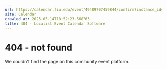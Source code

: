 ```yaml
---
url: https://calendar.fiu.edu/event/49489707459844/confirm?instance_id=49489707470090&return=https%3A%2F%2Fcalendar.fiu.edu%2Fcalendar%3Fevent_types%255B%255D%3D121719
site: Calendar
crawled_at: 2025-05-14T18:52:23.568763
title: 404 - Localist Event Calendar Software
---
```


# 404 - not found
We couldn't find the page on this community event platform.
